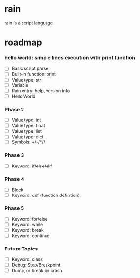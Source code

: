 # rain
rain is a script language

# roadmap
### hello world: simple lines execution with print function
- [ ] Basic script parse
- [ ] Built-in function: print
- [ ] Value type: str
- [ ] Variable
- [ ] Rain entry: help, version info
- [ ] Hello World

### Phase 2
- [ ] Value type: int
- [ ] Value type: float
- [ ] Value type: list
- [ ] Value type: dict
- [ ] Symbols: +/-/*//

### Phase 3
- [ ] Keyword: if/else/elif

### Phase 4
- [ ] Block
- [ ] Keyword: def (function definition)

### Phase 5
- [ ] Keyword: for/else
- [ ] Keyword: while
- [ ] Keyword: break
- [ ] Keyword: continue

### Future Topics
- [ ] Keyword: class
- [ ] Debug: Step/Breakpoint
- [ ] Dump, or break on crash
